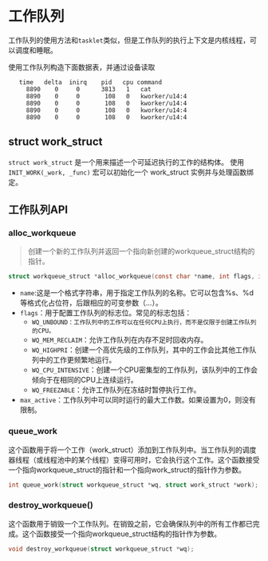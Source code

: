 # 工作队列
工作队列的使用方法和`tasklet`类似，但是工作队列的执行上下文是内核线程，可以调度和睡眠。

使用工作队列构造下面数据表，并通过设备读取
```
   time   delta  inirq    pid   cpu command
     8890    0     0      3813   1   cat
     8890    0     0       108   0   kworker/u14:4
     8890    0     0       108   0   kworker/u14:4
     8890    0     0       108   0   kworker/u14:4
     8890    0     0       108   0   kworker/u14:4
```

 
## struct work_struct
`struct work_struct` 是一个用来描述一个可延迟执行的工作的结构体。
使用 `INIT_WORK(_work, _func)` 宏可以初始化一个 work_struct 实例并与处理函数绑定。

## 工作队列API

### alloc_workqueue

> 创建一个新的工作队列并返回一个指向新创建的workqueue_struct结构的指针。
```c
struct workqueue_struct *alloc_workqueue(const char *name, int flags, int max_active,...);
```
- `name`:这是一个格式字符串，用于指定工作队列的名称。它可以包含%s、%d等格式化占位符，后跟相应的可变参数（...）。
- `flags`：用于配置工作队列的标志位。常见的标志包括：
    - `WQ_UNBOUND：工作队列中的工作可以在任何CPU上执行，而不是仅限于创建工作队列的CPU。`
    - `WQ_MEM_RECLAIM`：允许工作队列在内存不足时回收内存。
    - `WQ_HIGHPRI`：创建一个高优先级的工作队列，其中的工作会比其他工作队列中的工作更频繁地运行。
    - `WQ_CPU_INTENSIVE`：创建一个CPU密集型的工作队列，该队列中的工作会倾向于在相同的CPU上连续运行。
    - `WQ_FREEZABLE`：允许工作队列在冻结时暂停执行工作。
- `max_active`：工作队列中可以同时运行的最大工作数。如果设置为0，则没有限制。

### queue_work

这个函数用于将一个工作（work_struct）添加到工作队列中。当工作队列的调度器线程（或线程池中的某个线程）变得可用时，它会执行这个工作。这个函数接受一个指向workqueue_struct的指针和一个指向work_struct的指针作为参数。
```c
int queue_work(struct workqueue_struct *wq, struct work_struct *work);
```
### destroy_workqueue()

这个函数用于销毁一个工作队列。在销毁之前，它会确保队列中的所有工作都已完成。这个函数接受一个指向workqueue_struct结构的指针作为参数。

```c
void destroy_workqueue(struct workqueue_struct *wq);
```